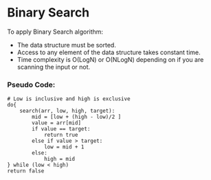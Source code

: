 # Binary Search

To apply Binary Search algorithm:
- The data structure must be sorted.
- Access to any element of the data structure takes constant time.
- Time complexity is O(LogN) or O(NLogN) depending on if you are scanning the  input or not.

### Pseudo Code:
```
# Low is inclusive and high is exclusive 
do{
    search(arr, low, high, target):
        mid = [low + (high - low)/2 ]
        value = arr[mid]
        if value == target:
            return true
        else if value > target:
            low = mid + 1
        else:
            high = mid 
} while (low < high)
return false

```